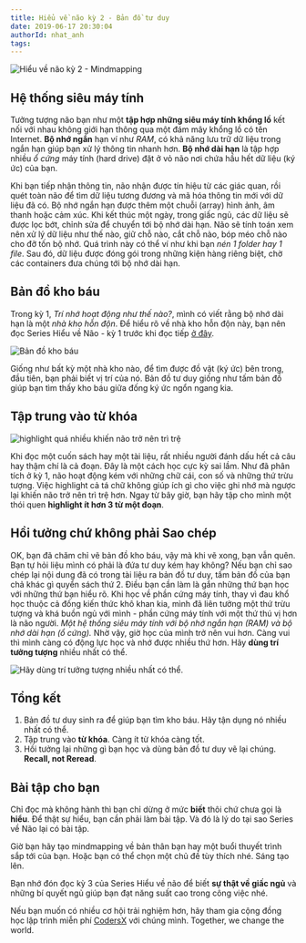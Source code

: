 ```yaml
---
title: Hiểu về não kỳ 2 - Bản đồ tư duy
date: 2019-06-17 20:30:04
authorId: nhat_anh
tags:
---
```


![Hiểu về não kỳ 2 - Mindmapping](https://res.cloudinary.com/djeghcumw/image/upload/v1559656683/blog/computer-network.png)

## Hệ thống siêu máy tính

Tưởng tượng não bạn như một **tập hợp những siêu máy tính khổng lồ** kết nối với nhau không giới hạn thông qua một đám mây khổng lồ có tên Internet. **Bộ nhớ ngắn** hạn ví như _RAM_, có khả năng lưu trữ dữ liệu trong ngắn hạn giúp bạn xử lý thông tin nhanh hơn. **Bộ nhớ dài hạn** là tập hợp nhiều _ổ cứng_ máy tính (hard drive) đặt ở vỏ não nơi chứa hầu hết dữ liệu (ký ức) của bạn.

<!-- more -->

Khi bạn tiếp nhận thông tin, não nhận được tín hiệu từ các giác quan, rồi quét toàn não để tìm dữ liệu tương đương và mã hóa thông tin mới với dữ liệu đã có. Bộ nhớ ngắn hạn được thêm một chuỗi (array) hình ảnh, âm thanh hoặc cảm xúc. Khi kết thúc một ngày, trong giấc ngủ, các dữ liệu sẽ được lọc bớt, chỉnh sửa để chuyển tới bộ nhớ dài hạn. Não sẽ tính toán xem nên xử lý dữ liệu như thế nào, giữ chỗ nào, cắt chỗ nào, bóp méo chỗ nào cho đỡ tốn bộ nhớ. Quá trình này có thể ví như khi bạn _nén 1 folder hay 1 file_. Sau đó, dữ liệu được đóng gói trong những kiện hàng riêng biệt, chờ các containers đưa chúng tới bộ nhớ dài hạn.

## Bản đồ kho báu

Trong kỳ 1, _Trí nhớ hoạt động như thế nào?_, mình có viết rằng bộ nhớ dài hạn là một _nhà kho hỗn độn_. Để hiểu rõ về nhà kho hỗn độn này, bạn nên đọc Series Hiểu về Não - kỳ 1 trước khi đọc tiếp [ở đây](https://coders-x.com/2019/06/10/Hieu-ve-nao-ky-1-tri-nho-hoat-dong-nhu-the-nao/).

![Bản đồ kho báu](https://res.cloudinary.com/djeghcumw/image/upload/v1559656683/blog/ban-do-kho-bau.png)

Giống như bất kỳ một nhà kho nào, để tìm được đồ vật (ký ức) bên trong, đầu tiên, bạn phải biết vị trí của nó. Bản đồ tư duy giống như tấm bản đồ giúp bạn tìm thấy kho báu giữa đống ký ức ngổn ngang kia.

## Tập trung vào từ khóa

![highlight quá nhiều khiến não trở nên trì trệ](https://res.cloudinary.com/djeghcumw/image/upload/v1559656682/blog/highlight-too-much.png)

Khi đọc một cuốn sách hay một tài liệu, rất nhiều người đánh dấu hết cả câu hay thậm chí là cả đoạn. Đây là một cách học cực kỳ sai lầm. Như đã phân tích ở kỳ 1, não hoạt động kém với những chữ cái, con số và những thứ trừu tượng. Việc highlight cả tá chữ không giúp ích gì cho việc ghi nhớ mà ngược lại khiến não trở nên trì trệ hơn. Ngay từ bây giờ, bạn hãy tập cho mình một thói quen **highlight ít hơn 3 từ một đoạn**.

## Hồi tưởng chứ không phải Sao chép

OK, bạn đã chăm chỉ vẽ bản đồ kho báu, vậy mà khi vẽ xong, bạn vẫn quên. Bạn tự hỏi liệu mình có phải là đứa tư duy kém hay không? Nếu bạn chỉ sao chép lại nội dung đã có trong tài liệu ra bản đồ tư duy, tấm bản đồ của bạn chả khác gì quyển sách thứ 2. Điều bạn cần làm là gắn những thứ bạn học với những thứ bạn hiểu rõ. Khi học về phần cứng máy tính, thay vì đau khổ học thuộc cả đống kiến thức khô khan kia, mình đã liên tưởng một thứ trừu tượng và khá buồn ngủ với mình - phần cứng máy tính với một thứ thú vị hơn là não người. _Một hệ thống siêu máy tính với bộ nhớ ngắn hạn (RAM) và bộ nhớ dài hạn (ổ cứng)._ Nhờ vậy, giờ học của mình trở nên vui hơn. Càng vui thì mình càng có động lực học và nhớ được nhiều thứ hơn. Hãy **dùng trí tưởng tượng** nhiều nhất có thể.

![Hãy dùng trí tưởng tượng nhiều nhất có thể.](https://res.cloudinary.com/djeghcumw/image/upload/v1559659534/blog/mindmapping.png)

## Tổng kết

1. Bản đồ tư duy sinh ra để giúp bạn tìm kho báu. Hãy tận dụng nó nhiều nhất có thể.
2. Tập trung vào **từ khóa**. Càng ít từ khóa càng tốt.
3. Hồi tưởng lại những gì bạn học và dùng bản đồ tư duy vẽ lại chúng. **Recall, not Reread**.

## Bài tập cho bạn

Chỉ đọc mà không hành thì bạn chỉ dừng ở mức **biết** thôi chứ chưa gọi là **hiểu**. Để thật sự hiểu, bạn cần phải làm bài tập. Và đó là lý do tại sao Series về Não lại có bài tập.

Giờ bạn hãy tạo mindmapping về bản thân bạn hay một buổi thuyết trình sắp tới của bạn. Hoặc bạn có thể chọn một chủ đề tùy thích nhé. Sáng tạo lên.

Bạn nhớ đón đọc kỳ 3 của Series Hiểu về não để biết **sự thật về giấc ngủ** và những bí quyết ngủ giúp bạn đạt năng suất cao trong công việc nhé.

Nếu bạn muốn có nhiều cơ hội trải nghiệm hơn, hãy tham gia cộng đồng học lập trình miễn phí [CodersX](https://school.coders-x.com/) với chúng mình. Together, we change the world.
